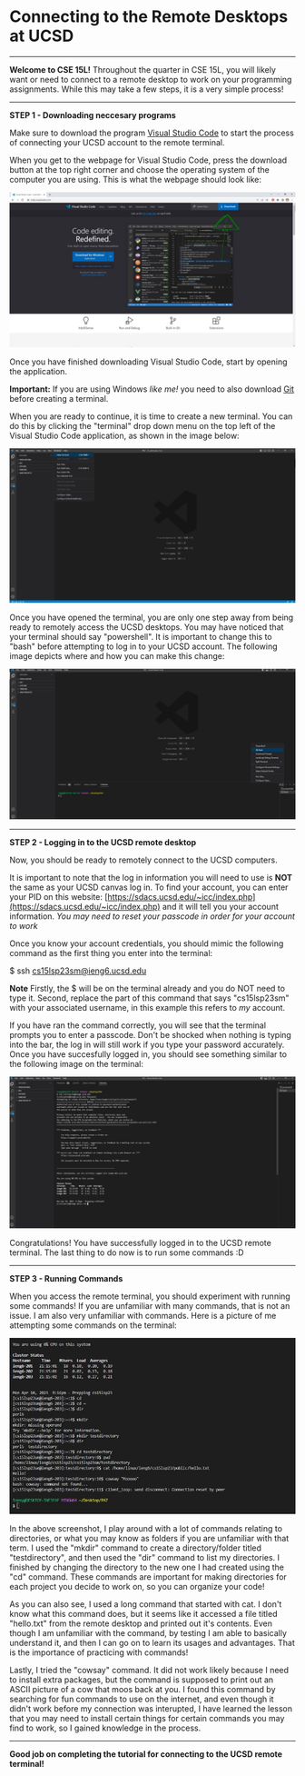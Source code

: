 # Connecting to the Remote Desktops at UCSD
***
**Welcome to CSE 15L!** Throughout the quarter in CSE 15L, you will likely want or need to connect to a remote desktop to work on your programming assignments. While this may take a few steps, it is a very simple process!
***
**STEP 1 - Downloading neccesary programs**

Make sure to download the program [Visual Studio Code](https://code.visualstudio.com/) to start the process of connecting your UCSD account to the remote terminal.

When you get to the webpage for Visual Studio Code, press the download button at the top right corner and choose the operating system of the computer you are using. This is what the webpage should look like:

![VSC Website](svcwebpage.JPG)

Once you have finished downloading Visual Studio Code, start by opening the application. 

**Important:** If you are using Windows *like me!* you need to also download [Git](https://gitforwindows.org/) before creating a terminal. 

When you are ready to continue, it is time to create a new terminal. You can do this by clicking the "terminal" drop down menu on the top left of the Visual Studio Code application, as shown in the image below:

![Creating a terminal](newterminalsvc.JPG)

Once you have opened the terminal, you are only one step away from being ready to remotely access the UCSD desktops. You may have noticed that your terminal should say "powershell". It is important to change this to "bash" before attempting to log in to your UCSD account. The following image depicts where and how you can make this change:

![setting up bash](gitbash.JPG)

***
**STEP 2 - Logging in to the UCSD remote desktop**

Now, you should be ready to remotely connect to the UCSD computers. 

It is important to note that the log in information you will need to use is **NOT** the same as your UCSD canvas log in. To find your account, you can enter your PID on this website: [https://sdacs.ucsd.edu/~icc/index.php](https://sdacs.ucsd.edu/~icc/index.php) and it will tell you your account information. 
*You may need to reset your passcode in order for your account to work*

Once you know your account credentials, you should mimic the following command as the first thing you enter into the terminal:

$ ssh cs15lsp23sm@ieng6.ucsd.edu

**Note** Firstly, the $ will be on the terminal already and you do NOT need to type it. Second, replace the part of this command that says "cs15lsp23sm" with your associated username, in this example this refers to *my* account. 

If you have ran the command correctly, you will see that the terminal prompts you to enter a passcode. Don't be shocked when nothing is typing into the bar, the log in will still work if you type your password accurately. Once you have succesfully logged in, you should see something similar to the following image on the terminal:

![logging in to UCSD terminal](terminallogin.JPG)

Congratulations! You have successfully logged in to the UCSD remote terminal. The last thing to do now is to run some commands :D

***
**STEP 3 - Running Commands**

When you access the remote terminal, you should experiment with running some commands! If you are unfamiliar with many commands, that is not an issue. I am also very unfamiliar with commands. Here is a picture of me attempting some commands on the terminal:

![Using commands](commands.JPG)

In the above screenshot, I play around with a lot of commands relating to directories, or what you may know as folders if you are unfamiliar with that term. I used the "mkdir" command to create a directory/folder titled "testdirectory", and then used the "dir" command to list my directories. I finished by changing the directory to the new one I had created using the "cd" command. These commands are important for making directories for each project you decide to work on, so you can organize your code!

As you can also see, I used a long command that started with cat. I don't know what this command does, but it seems like it accessed a file titled "hello.txt" from the remote desktop and printed out it's contents. Even though I am unfamiliar with the command, by testing I am able to basically understand it, and then I can go on to learn its usages and advantages. That is the importance of practicing with commands!

Lastly, I tried the "cowsay" command. It did not work likely because I need to install extra packages, but the command is supposed to print out an ASCII picture of a cow that moos back at you. I found this command by searching for fun commands to use on the internet, and even though it didn't work before my connection was interupted, I have learned the lesson that you may need to install certain things for certain commands you may find to work, so I gained knowledge in the process.

***

**Good job on completing the tutorial for connecting to the UCSD remote terminal!**
